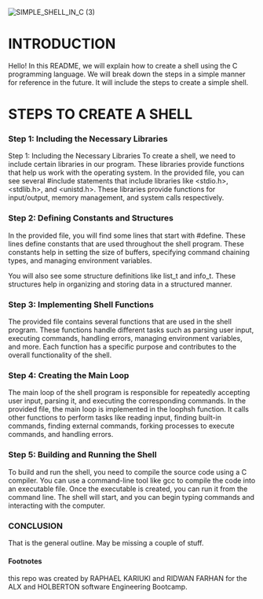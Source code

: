 ![SIMPLE_SHELL_IN_C (3)](https://github.com/rafmury/simple_shell/assets/84581183/fe074d98-ea3d-4ee0-96f8-ad9eb777a479)

# INTRODUCTION
Hello! In this README, we will explain how to create a shell using the C programming language. We will break down the steps in a simple manner for reference in the future. It will include the steps to create a simple shell.

# STEPS TO CREATE A SHELL

### Step 1: Including the Necessary Libraries
Step 1: Including the Necessary Libraries
To create a shell, we need to include certain libraries in our program. These libraries provide functions that help us work with the operating system. In the provided file, you can see several #include statements that include libraries like <stdio.h>, <stdlib.h>, and <unistd.h>. These libraries provide functions for input/output, memory management, and system calls respectively.

### Step 2: Defining Constants and Structures
In the provided file, you will find some lines that start with #define. These lines define constants that are used throughout the shell program. These constants help in setting the size of buffers, specifying command chaining types, and managing environment variables.

You will also see some structure definitions like list_t and info_t. These structures help in organizing and storing data in a structured manner.

### Step 3: Implementing Shell Functions
The provided file contains several functions that are used in the shell program. These functions handle different tasks such as parsing user input, executing commands, handling errors, managing environment variables, and more. Each function has a specific purpose and contributes to the overall functionality of the shell.

### Step 4: Creating the Main Loop
The main loop of the shell program is responsible for repeatedly accepting user input, parsing it, and executing the corresponding commands. In the provided file, the main loop is implemented in the loophsh function. It calls other functions to perform tasks like reading input, finding built-in commands, finding external commands, forking processes to execute commands, and handling errors.

### Step 5: Building and Running the Shell
To build and run the shell, you need to compile the source code using a C compiler. You can use a command-line tool like gcc to compile the code into an executable file. Once the executable is created, you can run it from the command line. The shell will start, and you can begin typing commands and interacting with the computer.

### CONCLUSION
That is the general outline. May be missing a couple of stuff.

#### Footnotes
this repo was created by RAPHAEL KARIUKI and RIDWAN FARHAN for the ALX and HOLBERTON software Engineering Bootcamp.
